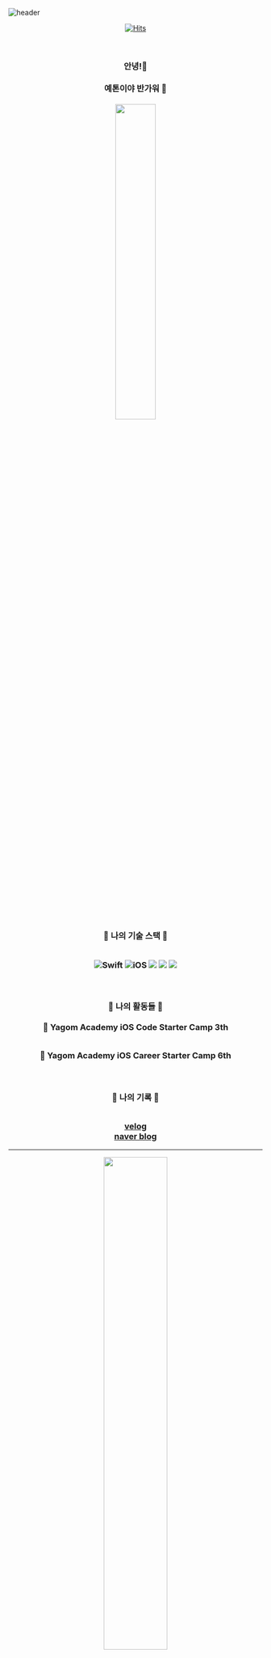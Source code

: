 ![header](https://capsule-render.vercel.app/api?type=waving&color=facc9e&height=300&section=header&text=Yeton%20&fontSize=90)

<div align="center">


[![Hits](https://hits.seeyoufarm.com/api/count/incr/badge.svg?url=https://github.com/yeeton37)](https://hits.seeyoufarm.com)                    


  
<br/> 


<h3 align="center"> 안녕!👐 
<br>
<br> 예톤이야 반가워 🐣<br/> 
<br>
<img src = "https://i.imgur.com/pbSnazI.jpg" width = "40%" height = "40%">
</h3>

<br/> 

<br>

<h3 align="center"> 🐣 나의 기술 스택 🐣
<br>
<br>

![Swift](https://img.shields.io/badge/Swift-FA7343?style=flat-square&logo=Swift&logoColor=white) 
![iOS](https://img.shields.io/badge/iOS-222222?style=flat-square&logo=Apple&logoColor=white) 
<img src="https://img.shields.io/badge/XCode-147EFB?style=flat-square&logo=xcode&logoColor=white"/>
<img src="https://img.shields.io/badge/GitHub-181717?style=flat-square&logo=github&logoColor=white"/> 
<img src="https://img.shields.io/badge/Git-F05032?style=flat-square&logo=Git&logoColor=white"/>

<br/>

<h3 align="center"> 🐣 나의 활동들 🐣
<br>
<br>
 🐻 Yagom Academy 
    iOS Code Starter Camp 3th  
<br>
<br>

 🐻 Yagom Academy 
    iOS Career Starter Camp 6th

  <br>
 
 <h3 align="center"> 🐣 나의 기록 🐣
<br>
<br>

[velog](https://velog.io/@yeeton37)
   <br>
[naver blog](https://m.blog.naver.com/kikiluv37)
 
</div>
 
---

<div align="center">
<img align="center" width="50%" src="https://github-readme-status.vercel.app/api?username=yeeton37&show_icons=true&theme=gruvbox"/>

</div>
